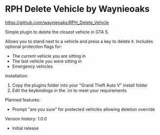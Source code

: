 # RPH Delete Vehicle by Waynieoaks
https://github.com/waynieoaks/RPH_Delete_Vehicle

Simple plugin to delete the closest vehicle in GTA 5.

Allows you to stand next to a vehicle and press a key to delete it. 
Includes optional protection flags for:
- The current vehicle you are sitting in
- The last vehicle you were sitting in
- Emergency vehicles

Installation: 
1. Copy the plugins folder into your "Grand Theft Auto V" install folder 
2. Edit the keybindings in the .ini to meet your requirements

Planned features:
- Prompt "are you sure" for protected vehicles allowing deletion override 

Version history: 
1.0.0
- Initial release
